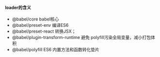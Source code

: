 #### loader的含义
   - @babel/core babel核心
   - @babel/preset-env 编译ES6
   - @babel/preset-react    转换JSX；
   - @babel/plugin-transform-runtime 避免 polyfill污染全局变量，减小打包体积
   - @babel/polyfill ES6 内置方法和函数转化垫片
####    